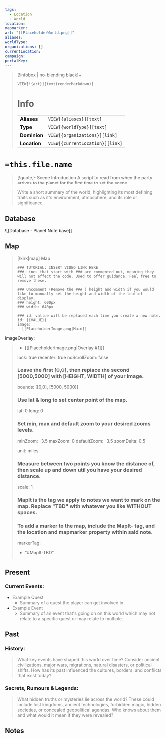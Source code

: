 ```yaml
---
tags:
  - Location
  - World
location:
mapmarker:
art: "[[PlaceholderWorld.png]]"
aliases:
worldType:
organizations: []
currentLocation:
campaign:
portalKey:
---
```


> [!infobox | no-blending black]+ <font color="#ffffff">Infobox</font>
> 
> `VIEW[!{art}][text(renderMarkdown)]`
> 
> # Info
> |  |  |
> |---|---|
> | **Aliases** | `VIEW[{aliases}][text]` |
> | **Type** | `VIEW[{worldType}][text]` |
> | **Dominion** | `VIEW[{organizations}][link]` |
> | **Location** | `VIEW[{currentLocation}][link]` |

# `=this.file.name`

> [!quote]- Scene Introduction
> A script to read from when the party arrives to the planet for the first time to set the scene.

> <font color="#7f7f7f">Write a short summary of the world, highlighting its most defining traits such as it's environment, atmosphere, and its role or significance.</font>

## Database

![[Database - Planet Note.base]]


## Map

> [!kirk|map] Map
> ```leaflet
> ### TUTORIAL: INSERT VIDEO LINK HERE
> ### Lines that start with ### are commented out, meaning they will not effect the code. Used to offer guidance. Feel free to remove these.
> 
> ### Uncomment (Remove the ### ) height and width if you would like to manually set the height and width of the leaflet display.
> ### height: 600px
> ### width: 640px
> 
> ### id: vallue will be replaced each time you create a new note.
> id: {{VALUE}}
> image: 
> - [[PlaceholderImage.png|Main]]
imageOverlay:
> - [[[PlaceholderImage.png|Overlay #1]]]
> 
> lock: true
> recenter: true
> noScrollZoom: false
> ### Leave the first [0,0], then replace the second [5000,5000] with [HEIGHT, WIDTH] of your image.
> bounds: [[0,0], [5000, 5000]]
> 
> ### Use lat & long to set center point of the map.
> lat: 0
> long: 0
> 
> ### Set min, max and default zoom to your desired zooms levels.
> minZoom: -3.5
> maxZoom: 0
> defaultZoom: -3.5
> zoomDelta: 0.5
> 
> unit: miles
> ### Measure between two points you know the distance of, then scale up and down util you have your desired distance.
> scale: 1
> ### MapIt is the tag we apply to notes we want to mark on the map. Replace "TBD" with whatever you like WITHOUT spaces.
> ### To add a marker to the map, include the MapIt- tag, and the location and mapmarker property within said note.
> markerTag: 
> - "#MapIt-TBD"
> ```

## Present

### Current Events:

- <font color="#7f7f7f">Example Quest</font>
    -  <font color="#7f7f7f">Summary of a quest the player can get involved in.</font>
- <font color="#7f7f7f">Example Event</font>
    - <font color="#7f7f7f">Summary of an event that's going on on this world which may not relate to a specific quest or may relate to multiple.</font>

## Past

### History:

> <font color="#7f7f7f">What key events have shaped this world over time? Consider ancient civilizations, major wars, migrations, natural disasters, or political shifts. How has its past influenced the cultures, borders, and conflicts that exist today?</font>

### Secrets, Rumours & Legends:

> <font color="#7f7f7f">What hidden truths or mysteries lie across the world? These could include lost kingdoms, ancient technologies, forbidden magic, hidden societies, or concealed geopolitical agendas. Who knows about them and what would it mean if they were revealed?</font>

## Notes

